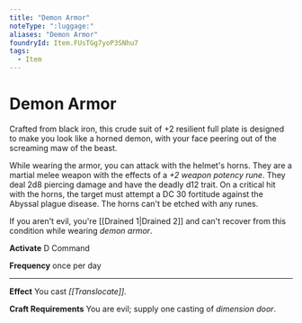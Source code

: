 ```yaml
---
title: "Demon Armor"
noteType: ":luggage:"
aliases: "Demon Armor"
foundryId: Item.FUsTGg7yoP3SNhu7
tags:
  - Item
---
```


# Demon Armor

Crafted from black iron, this crude suit of +2 resilient full plate is designed to make you look like a horned demon, with your face peering out of the screaming maw of the beast.

While wearing the armor, you can attack with the helmet's horns. They are a martial melee weapon with the effects of a _+2 weapon potency rune_. They deal 2d8 piercing damage and have the deadly d12 trait. On a critical hit with the horns, the target must attempt a DC 30 fortitude against the Abyssal plague disease. The horns can't be etched with any runes.

If you aren't evil, you're [[Drained 1|Drained 2]] and can't recover from this condition while wearing _demon armor_.

**Activate** D Command

**Frequency** once per day

* * *

**Effect** You cast _[[Translocate]]_.

**Craft Requirements** You are evil; supply one casting of _dimension door_.

